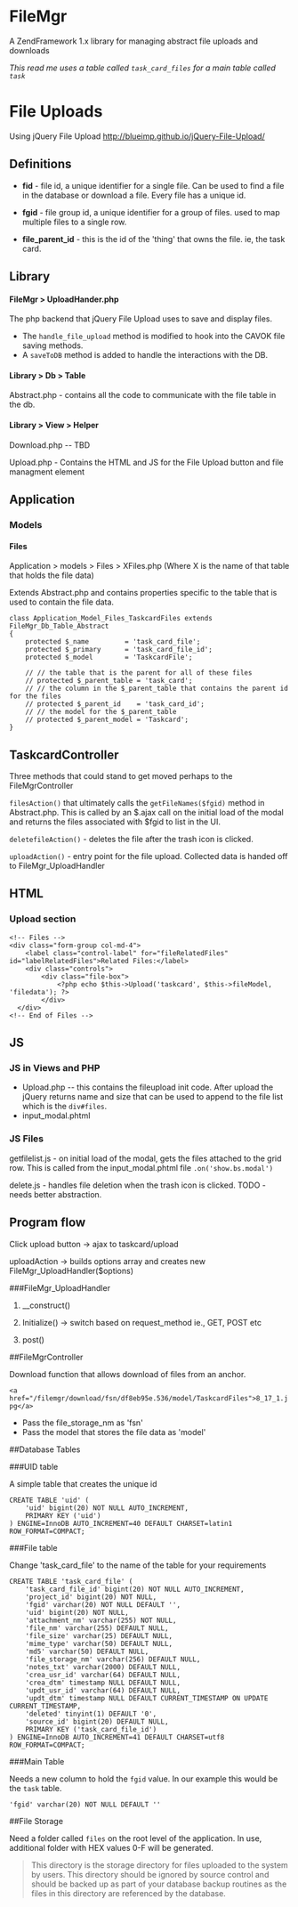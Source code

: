 FileMgr
=======

A ZendFramework 1.x library for managing abstract file uploads and downloads

*This read me uses a table called `task_card_files` for a main table called `task`*
# File Uploads
Using jQuery File Upload http://blueimp.github.io/jQuery-File-Upload/
## Definitions
+ __fid__ - file id, a unique identifier for a single file.  Can be used to find a file in the database or download a file.  Every file has a unique id.

+ __fgid__ - file group id, a unique identifier for a group of files. used to map multiple files to a single row. 

+ __file_parent_id__ - this is the id of the 'thing' that owns the file. ie, the task card.

## Library

#### FileMgr > UploadHander.php
The php backend that jQuery File Upload uses to save and display files. 

+ The `handle_file_upload` method is modified to hook into the CAVOK file saving methods.
+ A `saveToDB` method is added to handle the interactions with the DB.

#### Library > Db > Table
Abstract.php - contains all the code to communicate with the file table in the db.

#### Library > View > Helper
Download.php -- TBD

Upload.php - Contains the HTML and JS for the File Upload button and file managment element

## Application
### Models
#### Files
Application > models > Files > XFiles.php (Where X is the name of that table that holds the file data)

Extends Abstract.php and contains properties specific to the table that is used to contain the file data.

    class Application_Model_Files_TaskcardFiles extends FileMgr_Db_Table_Abstract
    {
        protected $_name         = 'task_card_file';
        protected $_primary      = 'task_card_file_id';
        protected $_model        = 'TaskcardFile';
        
        // // the table that is the parent for all of these files
        // protected $_parent_table = 'task_card';
        // // the column in the $_parent_table that contains the parent id for the files
        // protected $_parent_id    = 'task_card_id';
        // // the model for the $_parent_table 
        // protected $_parent_model = 'Taskcard';
    }

## TaskcardController

Three methods that could stand to get moved perhaps to the FileMgrController

`filesAction()` that ultimately calls the `getFileNames($fgid)` method in Abstract.php. This is called by an $.ajax call on the initial load of the modal and returns the files associated with $fgid to list in the UI.

`deletefileAction()` - deletes the file after the trash icon is clicked.

`uploadAction()` - entry point for the file upload. Collected data is handed off to FileMgr_UploadHandler

## HTML
### Upload section

    <!-- Files -->
    <div class="form-group col-md-4">
        <label class="control-label" for="fileRelatedFiles" id="labelRelatedFiles">Related Files:</label>
        <div class="controls">
            <div class="file-box">
                <?php echo $this->Upload('taskcard', $this->fileModel, 'filedata'); ?>
            </div>
      </div>
    <!-- End of Files -->


## JS
### JS in Views and PHP 

+ Upload.php -- this contains the fileupload init code. After upload the jQuery returns name and size that can be used to append to the file list which is the `div#files`.
+ input_modal.phtml

### JS Files

getfilelist.js - on initial load of the modal, gets the files attached to the grid row. This is called from the input_modal.phtml file `.on('show.bs.modal')`

delete.js - handles file deletion when the trash icon is clicked. TODO - needs better abstraction.

## Program flow

Click upload button -> ajax to taskcard/upload

uploadAction -> builds options array and creates new FileMgr_UploadHandler($options)

###FileMgr_UploadHandler
1. __construct()

2. Initialize() -> switch based on request_method ie., GET, POST etc

3. post() 



##FileMgrController

Download function that allows download of files from an anchor.

`<a href="/filemgr/download/fsn/df8eb95e.536/model/TaskcardFiles">8_17_1.jpg</a>`

* Pass the file_storage_nm as 'fsn'
* Pass the model that stores the file data as 'model'


##Database Tables

###UID table

A simple table that creates the unique id

    CREATE TABLE 'uid' (
        'uid' bigint(20) NOT NULL AUTO_INCREMENT,
        PRIMARY KEY ('uid')
    ) ENGINE=InnoDB AUTO_INCREMENT=40 DEFAULT CHARSET=latin1 ROW_FORMAT=COMPACT;

###File table

Change 'task_card_file' to the name of the table for your requirements

    CREATE TABLE 'task_card_file' (
        'task_card_file_id' bigint(20) NOT NULL AUTO_INCREMENT,
        'project_id' bigint(20) NOT NULL,
        'fgid' varchar(20) NOT NULL DEFAULT '',
        'uid' bigint(20) NOT NULL,
        'attachment_nm' varchar(255) NOT NULL,
        'file_nm' varchar(255) DEFAULT NULL,
        'file_size' varchar(25) DEFAULT NULL,
        'mime_type' varchar(50) DEFAULT NULL,
        'md5' varchar(50) DEFAULT NULL,
        'file_storage_nm' varchar(256) DEFAULT NULL,
        'notes_txt' varchar(2000) DEFAULT NULL,
        'crea_usr_id' varchar(64) DEFAULT NULL,
        'crea_dtm' timestamp NULL DEFAULT NULL,
        'updt_usr_id' varchar(64) DEFAULT NULL,
        'updt_dtm' timestamp NULL DEFAULT CURRENT_TIMESTAMP ON UPDATE CURRENT_TIMESTAMP,
        'deleted' tinyint(1) DEFAULT '0',
        'source_id' bigint(20) DEFAULT NULL,
        PRIMARY KEY ('task_card_file_id')
    ) ENGINE=InnoDB AUTO_INCREMENT=41 DEFAULT CHARSET=utf8 ROW_FORMAT=COMPACT;

###Main Table
 
 Needs a new column to hold the `fgid` value. In our example this would be the `task` table.

    'fgid' varchar(20) NOT NULL DEFAULT ''


##File Storage

Need a folder called `files` on the root level of the application. In use, additional folder with HEX values 0-F will be generated.

>This directory is the storage directory for files uploaded to the system by
users.  This directory should be ignored by source control and should be
backed up as part of your database backup routines as the files in this
directory are referenced by the database.